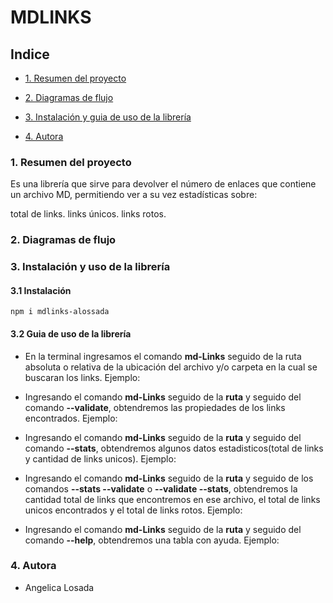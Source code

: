 # MDLINKS

## Indice

- [1. Resumen del proyecto](#1-resumen-del-proyecto)

- [2. Diagramas de flujo](#2-diagramas-de-flujo)

- [3. Instalación y guia de uso de la librería](#3-instalación-y-guia-de-uso-de-la-librería)

- [4. Autora](#5-Autora)

### 1. Resumen del proyecto

Es una librería que sirve para devolver el número de enlaces que contiene un archivo MD, permitiendo ver a su vez estadísticas sobre:

total de links.
links únicos.
links rotos.

### 2. Diagramas de flujo


### 3. Instalación y uso de la librería

#### 3.1 Instalación

`npm i mdlinks-alossada`

#### 3.2 Guia de uso de la librería

- En la terminal ingresamos el comando **md-Links** seguido de la ruta absoluta o relativa de la ubicación del archivo y/o carpeta en la cual se buscaran los links.
  Ejemplo:


- Ingresando el comando **md-Links** seguido de la **ruta** y seguido del comando **--validate**, obtendremos las propiedades de los links encontrados.
  Ejemplo:



- Ingresando el comando **md-Links** seguido de la **ruta** y seguido del comando **--stats**, obtendremos algunos datos estadisticos(total de links y cantidad de links unicos).
  Ejemplo:



- Ingresando el comando **md-Links** seguido de la **ruta** y seguido de los comandos **--stats --validate** o **--validate --stats**, obtendremos la cantidad total de links que encontremos en ese archivo, el total de links unicos encontrados y el total de links rotos.
  Ejemplo:



- Ingresando el comando **md-Links** seguido de la **ruta** y seguido del comando **--help**, obtendremos una tabla con ayuda.
  Ejemplo:

### 4. Autora

- Angelica Losada
